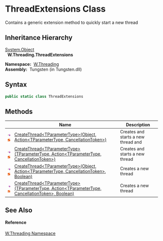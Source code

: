 ThreadExtensions Class
======================
   Contains a generic extension method to quickly start a new thread


Inheritance Hierarchy
---------------------
[System.Object][1]  
  **W.Threading.ThreadExtensions**  

  **Namespace:**  [W.Threading][2]  
  **Assembly:**  Tungsten (in Tungsten.dll)

Syntax
------

```csharp
public static class ThreadExtensions
```


Methods
-------

                                 | Name                                                                                                        | Description                         
-------------------------------- | ----------------------------------------------------------------------------------------------------------- | ----------------------------------- 
![Public method]![Static member] | [CreateThread&lt;TParameterType>(Object, Action&lt;TParameterType, CancellationToken>)][3]                  | Creates and starts a new thread and 
![Public method]![Static member] | [CreateThread&lt;TParameterType>(TParameterType, Action&lt;TParameterType, CancellationToken>)][4]          | Creates and starts a new thread     
![Public method]![Static member] | [CreateThread&lt;TParameterType>(Object, Action&lt;TParameterType, CancellationToken>, Boolean)][5]         | Creates a new thread                
![Public method]![Static member] | [CreateThread&lt;TParameterType>(TParameterType, Action&lt;TParameterType, CancellationToken>, Boolean)][6] | Creates a new thread                


See Also
--------

#### Reference
[W.Threading Namespace][2]  

[1]: http://msdn.microsoft.com/en-us/library/e5kfa45b
[2]: ../README.md
[3]: CreateThread__1.md
[4]: CreateThread__1_2.md
[5]: CreateThread__1_1.md
[6]: CreateThread__1_3.md
[Public method]: ../../_icons/pubmethod.gif "Public method"
[Static member]: ../../_icons/static.gif "Static member"